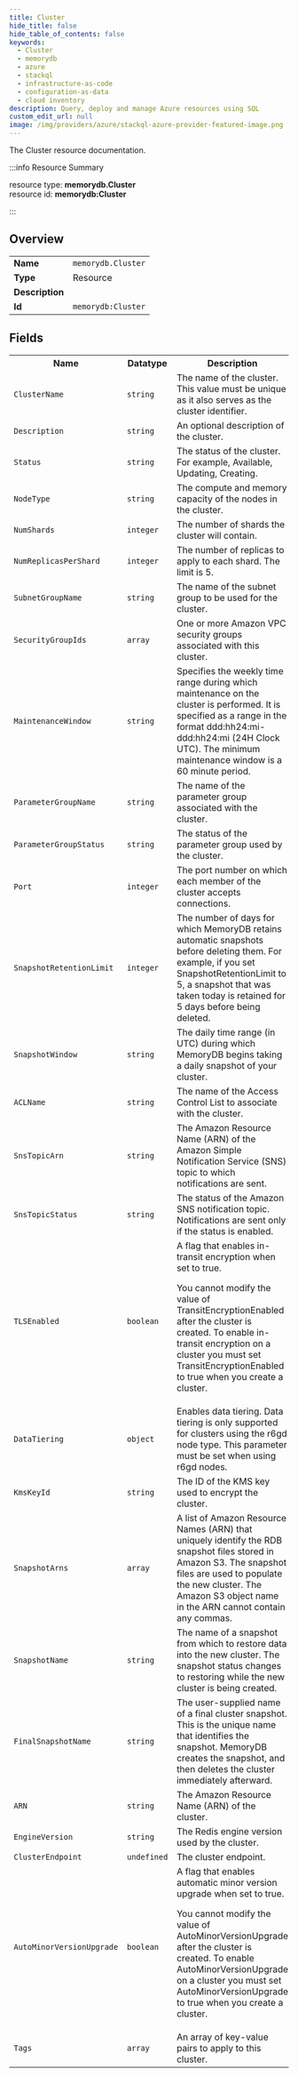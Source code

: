 ```yaml
---
title: Cluster
hide_title: false
hide_table_of_contents: false
keywords:
  - Cluster
  - memorydb
  - azure
  - stackql
  - infrastructure-as-code
  - configuration-as-data
  - cloud inventory
description: Query, deploy and manage Azure resources using SQL
custom_edit_url: null
image: /img/providers/azure/stackql-azure-provider-featured-image.png
---
```

The Cluster resource documentation.

:::info Resource Summary

<div class="row">
<div class="providerDocColumn">
<span>resource type:&nbsp;<b>memorydb.Cluster</b></span><br />
<span>resource id:&nbsp;<b>memorydb:Cluster</b></span><br />
</div>
</div>

:::

## Overview
<table><tbody>
<tr><td><b>Name</b></td><td><code>memorydb.Cluster</code></td></tr>
<tr><td><b>Type</b></td><td>Resource</td></tr>
<tr><td><b>Description</b></td><td></td></tr>
<tr><td><b>Id</b></td><td><code>memorydb:Cluster</code></td></tr>
</tbody></table>

## Fields
<table><tbody>
<tr><th>Name</th><th>Datatype</th><th>Description</th></tr>
<tr><td><code>ClusterName</code></td><td><code>string</code></td><td>The name of the cluster. This value must be unique as it also serves as the cluster identifier.</td></tr><tr><td><code>Description</code></td><td><code>string</code></td><td>An optional description of the cluster.</td></tr><tr><td><code>Status</code></td><td><code>string</code></td><td>The status of the cluster. For example, Available, Updating, Creating.</td></tr><tr><td><code>NodeType</code></td><td><code>string</code></td><td>The compute and memory capacity of the nodes in the cluster.</td></tr><tr><td><code>NumShards</code></td><td><code>integer</code></td><td>The number of shards the cluster will contain.</td></tr><tr><td><code>NumReplicasPerShard</code></td><td><code>integer</code></td><td>The number of replicas to apply to each shard. The limit is 5.</td></tr><tr><td><code>SubnetGroupName</code></td><td><code>string</code></td><td>The name of the subnet group to be used for the cluster.</td></tr><tr><td><code>SecurityGroupIds</code></td><td><code>array</code></td><td>One or more Amazon VPC security groups associated with this cluster.</td></tr><tr><td><code>MaintenanceWindow</code></td><td><code>string</code></td><td>Specifies the weekly time range during which maintenance on the cluster is performed. It is specified as a range in the format ddd:hh24:mi-ddd:hh24:mi (24H Clock UTC). The minimum maintenance window is a 60 minute period.</td></tr><tr><td><code>ParameterGroupName</code></td><td><code>string</code></td><td>The name of the parameter group associated with the cluster.</td></tr><tr><td><code>ParameterGroupStatus</code></td><td><code>string</code></td><td>The status of the parameter group used by the cluster.</td></tr><tr><td><code>Port</code></td><td><code>integer</code></td><td>The port number on which each member of the cluster accepts connections.</td></tr><tr><td><code>SnapshotRetentionLimit</code></td><td><code>integer</code></td><td>The number of days for which MemoryDB retains automatic snapshots before deleting them. For example, if you set SnapshotRetentionLimit to 5, a snapshot that was taken today is retained for 5 days before being deleted.</td></tr><tr><td><code>SnapshotWindow</code></td><td><code>string</code></td><td>The daily time range (in UTC) during which MemoryDB begins taking a daily snapshot of your cluster.</td></tr><tr><td><code>ACLName</code></td><td><code>string</code></td><td>The name of the Access Control List to associate with the cluster.</td></tr><tr><td><code>SnsTopicArn</code></td><td><code>string</code></td><td>The Amazon Resource Name (ARN) of the Amazon Simple Notification Service (SNS) topic to which notifications are sent.</td></tr><tr><td><code>SnsTopicStatus</code></td><td><code>string</code></td><td>The status of the Amazon SNS notification topic. Notifications are sent only if the status is enabled.</td></tr><tr><td><code>TLSEnabled</code></td><td><code>boolean</code></td><td>A flag that enables in-transit encryption when set to true.

You cannot modify the value of TransitEncryptionEnabled after the cluster is created. To enable in-transit encryption on a cluster you must set TransitEncryptionEnabled to true when you create a cluster.</td></tr><tr><td><code>DataTiering</code></td><td><code>object</code></td><td>Enables data tiering. Data tiering is only supported for clusters using the r6gd node type. This parameter must be set when using r6gd nodes.</td></tr><tr><td><code>KmsKeyId</code></td><td><code>string</code></td><td>The ID of the KMS key used to encrypt the cluster.</td></tr><tr><td><code>SnapshotArns</code></td><td><code>array</code></td><td>A list of Amazon Resource Names (ARN) that uniquely identify the RDB snapshot files stored in Amazon S3. The snapshot files are used to populate the new cluster. The Amazon S3 object name in the ARN cannot contain any commas.</td></tr><tr><td><code>SnapshotName</code></td><td><code>string</code></td><td>The name of a snapshot from which to restore data into the new cluster. The snapshot status changes to restoring while the new cluster is being created.</td></tr><tr><td><code>FinalSnapshotName</code></td><td><code>string</code></td><td>The user-supplied name of a final cluster snapshot. This is the unique name that identifies the snapshot. MemoryDB creates the snapshot, and then deletes the cluster immediately afterward.</td></tr><tr><td><code>ARN</code></td><td><code>string</code></td><td>The Amazon Resource Name (ARN) of the cluster.</td></tr><tr><td><code>EngineVersion</code></td><td><code>string</code></td><td>The Redis engine version used by the cluster.</td></tr><tr><td><code>ClusterEndpoint</code></td><td><code>undefined</code></td><td>The cluster endpoint.</td></tr><tr><td><code>AutoMinorVersionUpgrade</code></td><td><code>boolean</code></td><td>A flag that enables automatic minor version upgrade when set to true.

You cannot modify the value of AutoMinorVersionUpgrade after the cluster is created. To enable AutoMinorVersionUpgrade on a cluster you must set AutoMinorVersionUpgrade to true when you create a cluster.</td></tr><tr><td><code>Tags</code></td><td><code>array</code></td><td>An array of key-value pairs to apply to this cluster.</td></tr>
</tbody></table>